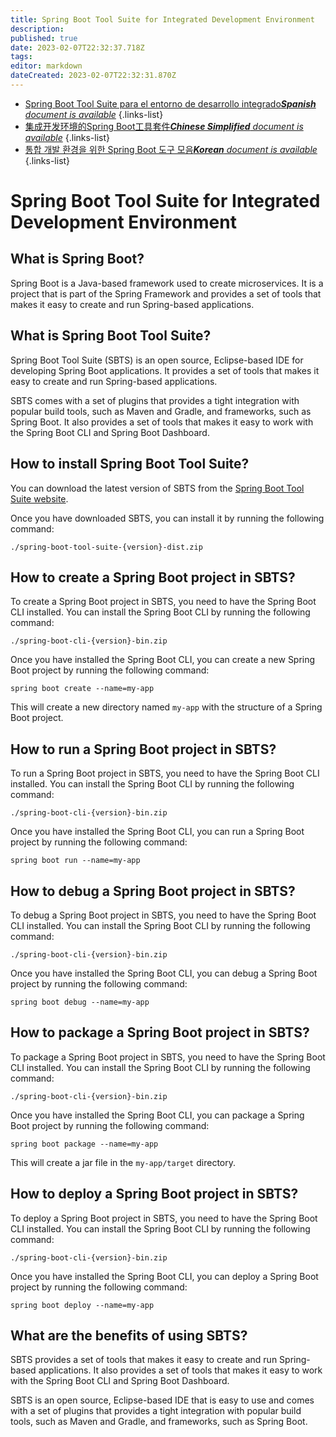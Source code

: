 ```yaml
---
title: Spring Boot Tool Suite for Integrated Development Environment
description: 
published: true
date: 2023-02-07T22:32:37.718Z
tags: 
editor: markdown
dateCreated: 2023-02-07T22:32:31.870Z
---
```


- [Spring Boot Tool Suite para el entorno de desarrollo integrado***Spanish** document is available*](/es/Knowledge-base/Spring-Boot/spring-boot-tool-suite-for-integrated-development-environment)
{.links-list}
- [集成开发环境的Spring Boot工具套件***Chinese Simplified** document is available*](/zh/Knowledge-base/Spring-Boot/spring-boot-tool-suite-for-integrated-development-environment)
{.links-list}
- [통합 개발 환경을 위한 Spring Boot 도구 모음***Korean** document is available*](/ko/Knowledge-base/Spring-Boot/spring-boot-tool-suite-for-integrated-development-environment)
{.links-list}


# Spring Boot Tool Suite for Integrated Development Environment

## What is Spring Boot?

Spring Boot is a Java-based framework used to create microservices. It is a project that is part of the Spring Framework and provides a set of tools that makes it easy to create and run Spring-based applications.

## What is Spring Boot Tool Suite?

Spring Boot Tool Suite (SBTS) is an open source, Eclipse-based IDE for developing Spring Boot applications. It provides a set of tools that makes it easy to create and run Spring-based applications.

SBTS comes with a set of plugins that provides a tight integration with popular build tools, such as Maven and Gradle, and frameworks, such as Spring Boot. It also provides a set of tools that makes it easy to work with the Spring Boot CLI and Spring Boot Dashboard.

## How to install Spring Boot Tool Suite?

You can download the latest version of SBTS from the [Spring Boot Tool Suite website](https://spring.io/tools).

Once you have downloaded SBTS, you can install it by running the following command:

```
./spring-boot-tool-suite-{version}-dist.zip
```

## How to create a Spring Boot project in SBTS?

To create a Spring Boot project in SBTS, you need to have the Spring Boot CLI installed. You can install the Spring Boot CLI by running the following command:

```
./spring-boot-cli-{version}-bin.zip
```

Once you have installed the Spring Boot CLI, you can create a new Spring Boot project by running the following command:

```
spring boot create --name=my-app
```

This will create a new directory named `my-app` with the structure of a Spring Boot project.

## How to run a Spring Boot project in SBTS?

To run a Spring Boot project in SBTS, you need to have the Spring Boot CLI installed. You can install the Spring Boot CLI by running the following command:

```
./spring-boot-cli-{version}-bin.zip
```

Once you have installed the Spring Boot CLI, you can run a Spring Boot project by running the following command:

```
spring boot run --name=my-app
```

## How to debug a Spring Boot project in SBTS?

To debug a Spring Boot project in SBTS, you need to have the Spring Boot CLI installed. You can install the Spring Boot CLI by running the following command:

```
./spring-boot-cli-{version}-bin.zip
```

Once you have installed the Spring Boot CLI, you can debug a Spring Boot project by running the following command:

```
spring boot debug --name=my-app
```

## How to package a Spring Boot project in SBTS?

To package a Spring Boot project in SBTS, you need to have the Spring Boot CLI installed. You can install the Spring Boot CLI by running the following command:

```
./spring-boot-cli-{version}-bin.zip
```

Once you have installed the Spring Boot CLI, you can package a Spring Boot project by running the following command:

```
spring boot package --name=my-app
```

This will create a jar file in the `my-app/target` directory.

## How to deploy a Spring Boot project in SBTS?

To deploy a Spring Boot project in SBTS, you need to have the Spring Boot CLI installed. You can install the Spring Boot CLI by running the following command:

```
./spring-boot-cli-{version}-bin.zip
```

Once you have installed the Spring Boot CLI, you can deploy a Spring Boot project by running the following command:

```
spring boot deploy --name=my-app
```

## What are the benefits of using SBTS?

SBTS provides a set of tools that makes it easy to create and run Spring-based applications. It also provides a set of tools that makes it easy to work with the Spring Boot CLI and Spring Boot Dashboard.

SBTS is an open source, Eclipse-based IDE that is easy to use and comes with a set of plugins that provides a tight integration with popular build tools, such as Maven and Gradle, and frameworks, such as Spring Boot.
